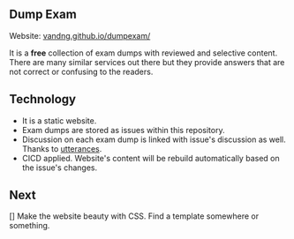 ## Dump Exam
Website: [vandng.github.io/dumpexam/](https://vandng.github.io/dumpexam/)

It is a **free** collection of exam dumps with reviewed and selective content. There are many similar services out there but they provide answers that are not correct or confusing to the readers.

## Technology
- It is a static website.
- Exam dumps are stored as issues within this repository.
- Discussion on each exam dump is linked with issue's discussion as well. Thanks to [utterances](https://github.com/utterance/utterances).
- CICD applied. Website's content will be rebuild automatically based on the issue's changes.

## Next
[] Make the website beauty with CSS. Find a template somewhere or something.
